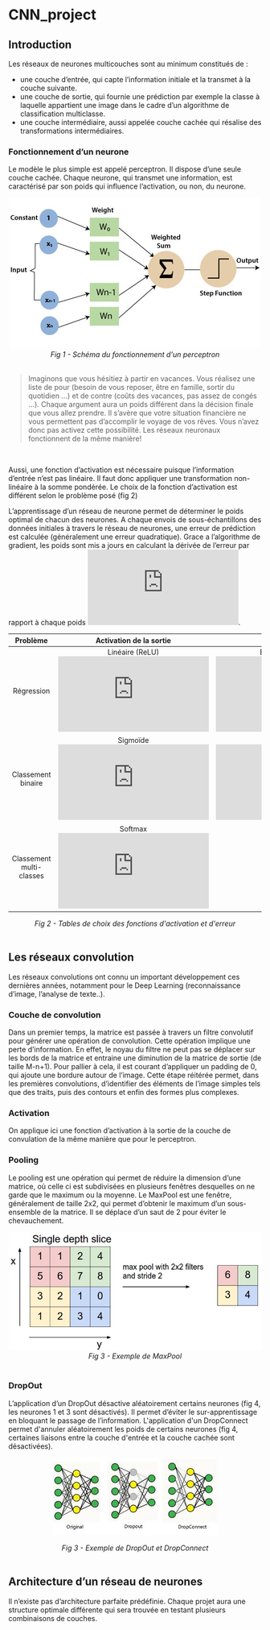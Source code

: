 # CNN_project

## Introduction

Les réseaux de neurones multicouches sont au minimum constitués de :

- une couche d’entrée, qui capte l’information initiale et la transmet à la couche suivante.
- une couche de sortie, qui fournie une prédiction par exemple la classe à laquelle appartient une image dans le cadre d’un algorithme de classification multiclasse.
- une couche intermédiaire, aussi appelée couche cachée qui résalise des transformations intermédiaires.

### Fonctionnement d’un neurone 

Le modèle le plus simple est appelé perceptron. Il dispose d’une seule couche cachée.
Chaque neurone, qui transmet une information, est caractérisé par son poids qui influence l’activation, ou non, du neurone.
 
 

<p align="center">
    <img src="https://github.com/ridalemkaalel0/CNN_project/blob/master/images/pytorch-perceptron2.jpg" alt="Sublime's custom image"/>
  <i> Fig 1 - Schéma du fonctionnement d'un perceptron </i><br>
  <br>
</p>



>Imaginons que vous hésitiez à partir en vacances. Vous réalisez une liste de pour (besoin de vous reposer, être en famille, sortir du quotidien …) et de contre (coûts des vacances, pas assez de congés …). Chaque argument aura un poids différent dans la décision finale que vous allez prendre. Il s’avère que votre situation financière ne vous permettent pas d’accomplir le voyage de vos rêves. Vous n’avez donc pas activez cette possibilité. Les réseaux neuronaux fonctionnent de la même manière!

<br>

Aussi, une fonction d’activation est nécessaire puisque l’information d’entrée n’est pas linéaire. Il faut donc appliquer une transformation non-linéaire à la somme pondérée.
Le choix de la fonction d’activation est différent selon le problème posé (fig 2)

L’apprentissage d’un réseau de neurone permet de déterminer le poids optimal de chacun des neurones. A chaque envois de sous-échantillons des données initiales à travers le réseau de neurones, une erreur de prédiction est calculée (généralement une erreur quadratique). Grace a l’algorithme de gradient, les poids sont mis a jours en calculant la dérivée de l’erreur par rapport à chaque poids  ![equation](https://latex.codecogs.com/gif.latex?w_%7Bi%7D). 



| Problème                 | Activation de la sortie | Fonction d'erreur  |
| :-------------:            |:-------------:| :-----:|
| Régression               | Linéaire (ReLU) <br> ![equation](https://latex.codecogs.com/gif.latex?f%28x%29%20%3D%20max%280%3Bx%29)    | Erreur quadratique <br> ![equation](https://latex.codecogs.com/gif.latex?%5Csum_%7Bi%7D%28f%28x_%7Bi%7D%29-y%7Bi%7D%29%5E2) |
| Classement binaire       | Sigmoïde   <br> ![equation](https://latex.codecogs.com/gif.latex?f%28x%29%20%3D%201/1-e%5E%7Bx%7D)     | Entropie croisée  <br> ![equation](https://latex.codecogs.com/gif.latex?-%5Csum_%7Bi%7D%5Csum_%7Bk%3D1%7D%5E%7BK%7D%20y_%7Bik%7Dlog%28f_%7Bk%7D%28x_%7Bi%7D%29%29)|
| Classement multi-classes | Softmax  <br> ![equation](https://latex.codecogs.com/gif.latex?s_%7Bk%7D%28x%29%20%3D%20%5Cfrac%7Be%5E%7Bx_%7Bk%7D%7D%7D%7B%5Csum_%7Bl%3D1%7D%5E%7BK%7De%5E%7Bx_%7Bl%7D%7D%7D)     | Entropie croisée |

<p align="center">
  <i> Fig 2 - Tables de choix des fonctions d'activation et d'erreur </i><br>
  <br>
</p>


## Les réseaux convolution

Les réseaux convolutions ont connu un important développement ces dernières années, notamment pour le Deep Learning (reconnaissance d’image, l’analyse de texte..).

### Couche de convolution
Dans un premier temps, la matrice est passée à travers un filtre convolutif pour générer une opération de convolution.
Cette opération implique une perte d’information. En effet, le noyau du filtre ne peut pas se déplacer sur les bords de la matrice et entraine une diminution de la matrice de sortie (de taille M-n+1). Pour pallier à cela, il est courant d’appliquer un padding de 0, qui ajoute une bordure autour de l’image.
Cette étape réitérée permet, dans les premières convolutions, d’identifier des éléments de l’image simples tels que des traits, puis des contours et enfin des formes plus complexes.

### Activation
On applique ici une fonction d’activation à la sortie de la couche de convulation de la même manière que pour le perceptron.

### Pooling
Le pooling est une opération qui permet de réduire la dimension d’une matrice, où celle ci est subdivisées en plusieurs fenêtres desquelles on ne garde que le maximum ou la moyenne.
Le MaxPool est une fenêtre, généralement de taille 2x2, qui permet d’obtenir le maximum d’un sous-ensemble de la matrice. Il se déplace d’un saut de 2 pour éviter le chevauchement.


<p align="center">
   <img src="https://github.com/ridalemkaalel0/CNN_project/blob/master/images/maxpool.jpeg" alt="Sublime's custom image"/>
  <i> Fig 3 - Exemple de MaxPool </i><br>
  <br>
</p>



### DropOut
L’application d’un DropOut désactive aléatoirement certains neurones (fig 4, les neurones 1 et 3 sont désactivés). Il permet d’éviter le sur-apprentissage en bloquant le passage de l’information.
L'application d'un DropConnect permet d'annuler aléatoirement les poids de certains neurones (fig 4, certaines liaisons entre la couche d'entrée et la couche cachée sont désactivées).

<p align="center">
  <img src="https://github.com/ridalemkaalel0/CNN_project/blob/master/images/dropout.jpeg" alt="Sublime's custom image"/>
</p>

<p align="center">
  <i> Fig 3 - Exemple de DropOut et DropConnect </i><br>
  <br>
</p>

## Architecture d’un réseau de neurones

Il n’existe pas d’architecture parfaite prédéfinie. Chaque projet aura une structure optimale différente qui sera trouvée en testant plusieurs combinaisons de couches.




